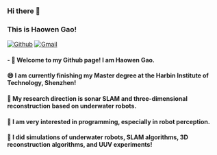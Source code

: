 ### Hi there 👋
### This is Haowen Gao!
[![Github](https://img.shields.io/badge/-Github-000?style=flat&logo=Github&logoColor=white)](https://github.com/hwgao1101)
[![Gmail](https://img.shields.io/badge/-Gmail-c14438?style=flat&logo=Gmail&logoColor=white)](mailto:haowengao1101@gmail.com)


#### - 🔭 Welcome to my Github page! I am Haowen Gao.
#### 😄 I am  currently finishing my Master degree at the Harbin Institute of Technology, Shenzhen!
#### 🌱  My research direction is sonar SLAM and three-dimensional reconstruction based on underwater robots.
#### 👯 I am very interested in programming, especially in robot perception.
#### 🤔 I did simulations of underwater robots, SLAM algorithms, 3D reconstruction algorithms, and UUV experiments!


